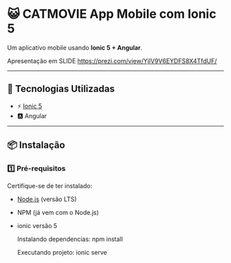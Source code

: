 # 😺 CATMOVIE App Mobile com Ionic 5 


Um aplicativo mobile usando **Ionic 5 + Angular**.

Apresentação em SLIDE
https://prezi.com/view/YjlV9V6EYDFS8X4TfdUF/

---

## 🧰 Tecnologias Utilizadas

- ⚡ [Ionic 5](https://ionicframework.com/docs)  
- 🅰️ Angular  
---

## 📦 Instalação

### 1️⃣ Pré-requisitos

Certifique-se de ter instalado:

- [Node.js](https://nodejs.org/) (versão LTS)
- NPM (já vem com o Node.js)
- ionic versão 5

  Instalando dependencias:
  npm install


  Executando projeto:
  ionic serve

